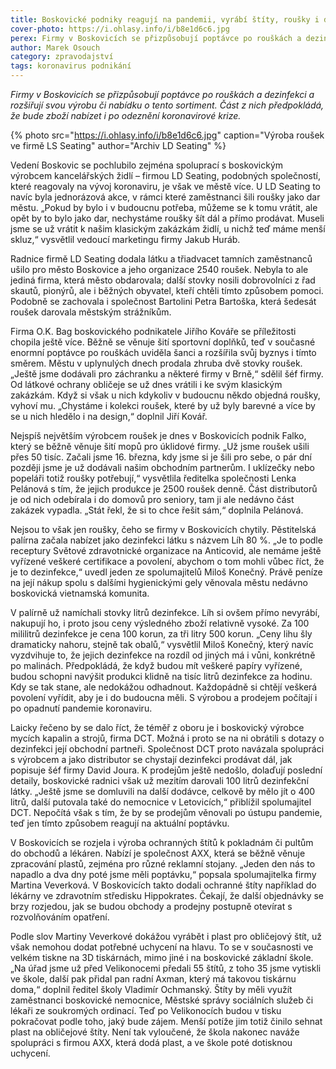 ```yaml
---
title: Boskovické podniky reagují na pandemii, vyrábí štíty, roušky i dezinfekci
cover-photo: https://i.ohlasy.info/i/b8e1d6c6.jpg
perex: Firmy v Boskovicích se přizpůsobují poptávce po rouškách a dezinfekci a rozšiřují svou výrobu či nabídku o tento sortiment.
author: Marek Osouch
category: zpravodajství
tags: koronavirus podnikání
---
```


*Firmy v Boskovicích se přizpůsobují poptávce po rouškách a dezinfekci a rozšiřují svou výrobu či nabídku o tento sortiment. Část z nich předpokládá, že bude zboží nabízet i po odeznění koronavirové krize.*

{% photo src="https://i.ohlasy.info/i/b8e1d6c6.jpg" caption="Výroba roušek ve firmě LS Seating" author="Archiv LD Seating" %}

Vedení Boskovic se pochlubilo zejména spoluprací s boskovickým výrobcem kancelářských židlí – firmou LD Seating, podobných společností, které reagovaly na vývoj koronaviru, je však ve městě více. U LD Seating to navíc byla jednorázová akce, v rámci které zaměstnanci šili roušky jako dar městu. „Pokud by bylo i v budoucnu potřeba, můžeme se k tomu vrátit, ale opět by to bylo jako dar, nechystáme roušky šít dál a přímo prodávat. Museli jsme se už vrátit k našim klasickým zakázkám židlí, u nichž teď máme menší skluz,“ vysvětlil vedoucí marketingu firmy Jakub Huráb.

Radnice firmě LD Seating dodala látku a třiadvacet tamních zaměstnanců ušilo pro město Boskovice a jeho organizace 2540 roušek. Nebyla to ale jediná firma, která město obdarovala; další stovky nosili dobrovolníci z řad skautů, pionýrů, ale i běžných obyvatel, kteří chtěli tímto způsobem pomoci. Podobně se zachovala i společnost Bartolini Petra Bartoška, která šedesát roušek darovala městským strážníkům.

Firma O.K. Bag boskovického podnikatele Jiřího Kováře se příležitosti chopila ještě více. Běžně se věnuje šití sportovní doplňků, teď v současné enormní poptávce po rouškách uviděla šanci a rozšířila svůj byznys i tímto směrem. Městu v uplynulých dnech prodala zhruba dvě stovky roušek. „Ještě jsme dodávali pro záchranku a některé firmy v Brně,“ sdělil šéf firmy. Od látkové ochrany obličeje se už dnes vrátili i ke svým klasickým zakázkám. Když si však u nich kdykoliv v budoucnu někdo objedná roušky, vyhoví mu. „Chystáme i kolekci roušek, které by už byly barevné a více by se u nich hledělo i na design,“ doplnil Jiří Kovář.

Nejspíš největším výrobcem roušek je dnes v Boskovicích podnik Falko, který se běžně věnuje šití mopů pro úklidové firmy. „Už jsme roušek ušili přes 50 tisíc. Začali jsme 16. března, kdy jsme si je šili pro sebe, o pár dní později jsme je už dodávali našim obchodním partnerům. I uklízečky nebo popeláři totiž roušky potřebují,“ vysvětlila ředitelka společnosti Lenka Pelánová s tím, že jejich produkce je 2500 roušek denně. Část distributorů je od nich odebírala i do domovů pro seniory, tam ji ale nedávno část zakázek vypadla. „Stát řekl, že si to chce řešit sám,“ doplnila Pelánová.

Nejsou to však jen roušky, čeho se firmy v Boskovicích chytily. Pěstitelská palírna začala nabízet jako dezinfekci látku s názvem Líh 80 %. „Je to podle receptury Světové zdravotnické organizace na Anticovid, ale nemáme ještě vyřízené veškeré certifikace a povolení, abychom o tom mohli vůbec říct, že je to dezinfekce,“ uvedl jeden ze spolumajitelů Miloš Konečný. Právě peníze na její nákup spolu s dalšími hygienickými gely věnovala městu nedávno boskovická vietnamská komunita.

V palírně už namíchali stovky litrů dezinfekce. Líh si ovšem přímo nevyrábí, nakupují ho, i proto jsou ceny výsledného zboží relativně vysoké. Za 100 mililitrů dezinfekce je cena 100 korun, za tři litry 500 korun. „Ceny lihu šly dramaticky nahoru, stejně tak obalů,“ vysvětlil Miloš Konečný, který navíc vyzdvihuje to, že jejich dezinfekce na rozdíl od jiných má i vůni, konkrétně po malinách. Předpokládá, že když budou mít veškeré papíry vyřízené, budou schopni navýšit produkci klidně na tisíc litrů dezinfekce za hodinu. Kdy se tak stane, ale nedokážou odhadnout. Každopádně si chtějí veškerá povolení vyřídit, aby je i do budoucna měli. S výrobou a prodejem počítají i po opadnutí pandemie koronaviru.

Laicky řečeno by se dalo říct, že téměř z oboru je i boskovický výrobce mycích kapalin a strojů, firma DCT.  Možná i proto se na ni obrátili s dotazy o dezinfekci její obchodní partneři. Společnost DCT proto navázala spolupráci s výrobcem a jako distributor se chystají dezinfekci prodávat dál, jak popisuje šéf firmy David Joura. K prodejům ještě nedošlo, dolaďují poslední detaily, boskovické radnici však už mezitím darovali 100 litrů dezinfekční látky. „Ještě jsme se domluvili na další dodávce, celkově by mělo jít o 400 litrů, další putovala také do nemocnice v Letovicích,“ přiblížil spolumajitel DCT. Nepočítá však s tím, že by se prodejům věnovali po ústupu pandemie, teď jen tímto způsobem reagují na aktuální poptávku.

V Boskovicích se rozjela i výroba ochranných štítů k pokladnám či pultům do obchodů a lékáren. Nabízí je společnost AXX, která se běžně věnuje zpracování plastů, zejména pro různé reklamní stojany. „Jeden den nás to napadlo a dva dny poté jsme měli poptávku,“ popsala spolumajitelka firmy Martina Veverková. V Boskovicích takto dodali ochranné štíty například do lékárny ve zdravotním středisku Hippokrates. Čekají, že další objednávky se brzy rozjedou, jak se budou obchody a prodejny postupně otevírat s rozvolňováním opatření.

Podle slov Martiny Veverkové dokážou vyrábět i plast pro obličejový štít, už však nemohou dodat potřebné uchycení na hlavu. To se v současnosti ve velkém tiskne na 3D tiskárnách, mimo jiné i na boskovické základní škole. „Na úřad jsme už před Velikonocemi předali 55 štítů, z toho 35 jsme vytiskli ve škole, další pak přidal pan radní Axman, který má takovou tiskárnu doma,“ doplnil ředitel školy Vladimír Ochmanský. Štíty by měli využít zaměstnanci boskovické nemocnice, Městské správy sociálních služeb či lékaři ze soukromých ordinací. Teď po Velikonocích budou v tisku pokračovat podle toho, jaký bude zájem. Menší potíže jim totiž činilo sehnat plast na obličejové štíty. Není tak vyloučené, že škola nakonec naváže spolupráci s firmou AXX, která dodá plast, a ve škole poté dotisknou uchycení.
